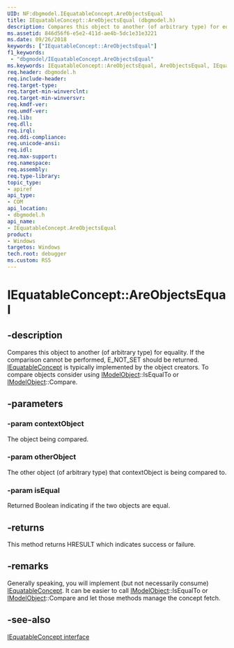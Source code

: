 ```yaml
---
UID: NF:dbgmodel.IEquatableConcept.AreObjectsEqual
title: IEquatableConcept::AreObjectsEqual (dbgmodel.h)
description: Compares this object to another (of arbitrary type) for equality.  If the comparison cannot be performed, E_NOT_SET should be returned.
ms.assetid: 846d56f6-e5e2-411d-ae4b-5dc1e31e3221
ms.date: 09/26/2018
keywords: ["IEquatableConcept::AreObjectsEqual"]
f1_keywords:
 - "dbgmodel/IEquatableConcept.AreObjectsEqual"
ms.keywords: IEquatableConcept::AreObjectsEqual, AreObjectsEqual, IEquatableConcept.AreObjectsEqual, IEquatableConcept::AreObjectsEqual, IEquatableConcept.AreObjectsEqual
req.header: dbgmodel.h
req.include-header:
req.target-type:
req.target-min-winverclnt:
req.target-min-winversvr:
req.kmdf-ver:
req.umdf-ver:
req.lib:
req.dll:
req.irql: 
req.ddi-compliance:
req.unicode-ansi:
req.idl:
req.max-support:
req.namespace:
req.assembly:
req.type-library: 
topic_type: 
- apiref
api_type: 
- COM
api_location: 
- dbgmodel.h
api_name: 
- IEquatableConcept.AreObjectsEqual
product:
- Windows
targetos: Windows
tech.root: debugger
ms.custom: RS5
---
```


# IEquatableConcept::AreObjectsEqual


## -description

Compares this object to another (of arbitrary type) for equality.  If the comparison cannot be performed, E_NOT_SET should be returned.
[IEquatableConcept](nn-dbgmodel-iequatableconcept.md) is typically implemented by the object creators.  To compare objects consider using [IModelObject](nn-dbgmodel-imodelobject.md)::IsEqualTo or [IModelObject](nn-dbgmodel-imodelobject.md)::Compare.

## -parameters

### -param contextObject
The object being compared.

### -param otherObject
The other object (of arbitrary type) that contextObject is being compared to.


### -param isEqual
Returned Boolean indicating if the two objects are equal. 


## -returns
This method returns HRESULT which indicates success or failure.

## -remarks

Generally speaking, you will implement (but not necessarily consume) [IEquatableConcept](nn-dbgmodel-iequatableconcept.md).  It can be easier to call [IModelObject](nn-dbgmodel-imodelobject.md)::IsEqualTo or [IModelObject](nn-dbgmodel-imodelobject.md)::Compare and let those methods manage the concept fetch.


## -see-also

[IEquatableConcept interface](nn-dbgmodel-iequatableconcept.md)
